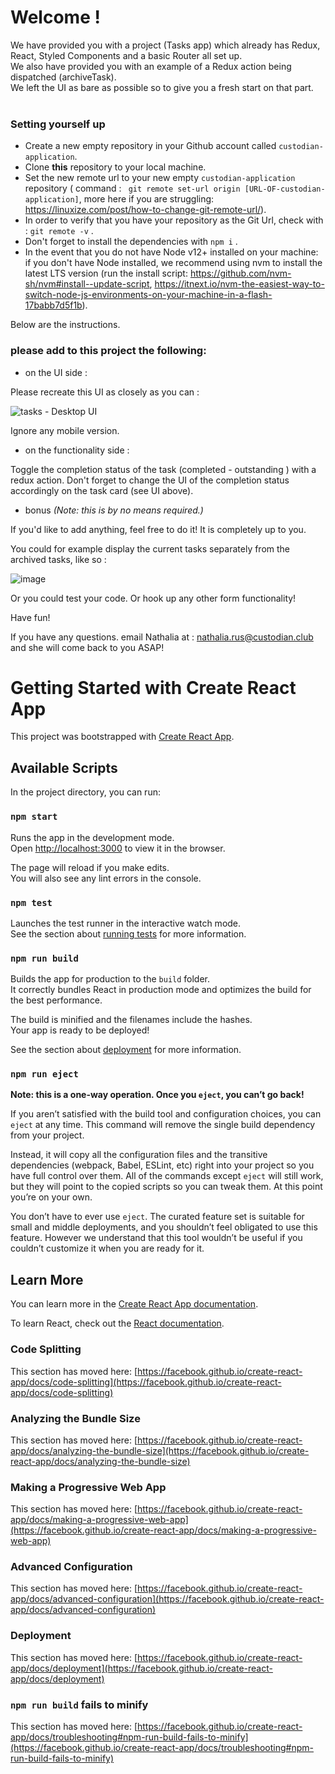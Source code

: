 # Welcome ! 

We have provided you with a project (Tasks app) which already has Redux, React, Styled Components and a basic Router all set up. <br>
We also have provided you with an example of a Redux action being dispatched (archiveTask). <br>
We left the UI as bare as possible so to give you a fresh start on that part.<br><br>

### Setting yourself up

- Create a new empty repository in your Github account called `custodian-application`.
- Clone **this** repository to your local machine.
- Set the new remote url to your new empty `custodian-application` repository ( command : ` git remote set-url origin [URL-OF-custodian-application]`, more here if you are struggling: https://linuxize.com/post/how-to-change-git-remote-url/). 
- In order to verify that you have your repository as the Git Url, check with : `git remote -v` . 
- Don't forget to install the dependencies with `npm i` .
- In the event that you do not have Node v12+ installed on your machine: if you don't have Node installed, we recommend using nvm to install the latest LTS version (run the install script: https://github.com/nvm-sh/nvm#install--update-script, https://itnext.io/nvm-the-easiest-way-to-switch-node-js-environments-on-your-machine-in-a-flash-17babb7d5f1b).



Below are the instructions.

### please add to this project the following:

- on the UI side : 

Please recreate this UI as closely as you can : 

![tasks - Desktop UI](https://user-images.githubusercontent.com/26336692/113589994-fac56c80-9629-11eb-80aa-30cb23187353.jpg)

Ignore any mobile version. 

- on the functionality side : 

Toggle the completion status of the task (completed - outstanding ) with a redux action. 
Don't forget to change the UI of the completion status accordingly on the task card (see UI above).

- bonus *(Note: this is by no means required.)*

If you'd like to add anything, feel free to do it! It is completely up to you. 

You could for example display the current tasks separately from the archived tasks, like so :

![image](https://user-images.githubusercontent.com/26336692/113590593-c3a38b00-962a-11eb-9eef-647df29c22d5.png)

Or you could test your code. Or hook up any other form functionality! 


Have fun! 

If you have any questions. email Nathalia at : nathalia.rus@custodian.club and she will come back to you ASAP!


# Getting Started with Create React App

This project was bootstrapped with [Create React App](https://github.com/facebook/create-react-app).

## Available Scripts

In the project directory, you can run:

### `npm start`

Runs the app in the development mode.\
Open [http://localhost:3000](http://localhost:3000) to view it in the browser.

The page will reload if you make edits.\
You will also see any lint errors in the console.

### `npm test`

Launches the test runner in the interactive watch mode.\
See the section about [running tests](https://facebook.github.io/create-react-app/docs/running-tests) for more information.

### `npm run build`

Builds the app for production to the `build` folder.\
It correctly bundles React in production mode and optimizes the build for the best performance.

The build is minified and the filenames include the hashes.\
Your app is ready to be deployed!

See the section about [deployment](https://facebook.github.io/create-react-app/docs/deployment) for more information.

### `npm run eject`

**Note: this is a one-way operation. Once you `eject`, you can’t go back!**

If you aren’t satisfied with the build tool and configuration choices, you can `eject` at any time. This command will remove the single build dependency from your project.

Instead, it will copy all the configuration files and the transitive dependencies (webpack, Babel, ESLint, etc) right into your project so you have full control over them. All of the commands except `eject` will still work, but they will point to the copied scripts so you can tweak them. At this point you’re on your own.

You don’t have to ever use `eject`. The curated feature set is suitable for small and middle deployments, and you shouldn’t feel obligated to use this feature. However we understand that this tool wouldn’t be useful if you couldn’t customize it when you are ready for it.

## Learn More

You can learn more in the [Create React App documentation](https://facebook.github.io/create-react-app/docs/getting-started).

To learn React, check out the [React documentation](https://reactjs.org/).

### Code Splitting

This section has moved here: [https://facebook.github.io/create-react-app/docs/code-splitting](https://facebook.github.io/create-react-app/docs/code-splitting)

### Analyzing the Bundle Size

This section has moved here: [https://facebook.github.io/create-react-app/docs/analyzing-the-bundle-size](https://facebook.github.io/create-react-app/docs/analyzing-the-bundle-size)

### Making a Progressive Web App

This section has moved here: [https://facebook.github.io/create-react-app/docs/making-a-progressive-web-app](https://facebook.github.io/create-react-app/docs/making-a-progressive-web-app)

### Advanced Configuration

This section has moved here: [https://facebook.github.io/create-react-app/docs/advanced-configuration](https://facebook.github.io/create-react-app/docs/advanced-configuration)

### Deployment

This section has moved here: [https://facebook.github.io/create-react-app/docs/deployment](https://facebook.github.io/create-react-app/docs/deployment)

### `npm run build` fails to minify

This section has moved here: [https://facebook.github.io/create-react-app/docs/troubleshooting#npm-run-build-fails-to-minify](https://facebook.github.io/create-react-app/docs/troubleshooting#npm-run-build-fails-to-minify)
